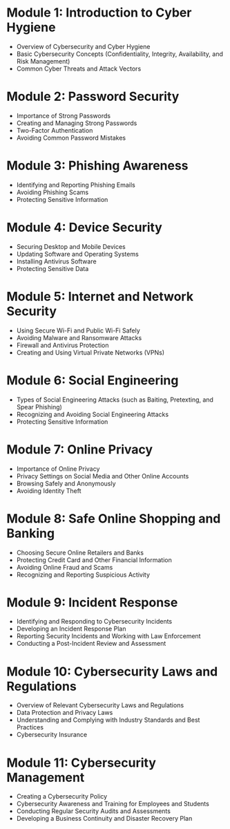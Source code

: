 # Module 1: Introduction to Cyber Hygiene

* Overview of Cybersecurity and Cyber Hygiene
* Basic Cybersecurity Concepts (Confidentiality, Integrity, Availability, and Risk Management)
* Common Cyber Threats and Attack Vectors

# Module 2: Password Security

* Importance of Strong Passwords
* Creating and Managing Strong Passwords
* Two-Factor Authentication
* Avoiding Common Password Mistakes

# Module 3: Phishing Awareness

* Identifying and Reporting Phishing Emails
* Avoiding Phishing Scams
* Protecting Sensitive Information

# Module 4: Device Security

* Securing Desktop and Mobile Devices
* Updating Software and Operating Systems
* Installing Antivirus Software
* Protecting Sensitive Data

# Module 5: Internet and Network Security

* Using Secure Wi-Fi and Public Wi-Fi Safely
* Avoiding Malware and Ransomware Attacks
* Firewall and Antivirus Protection
* Creating and Using Virtual Private Networks (VPNs)

# Module 6: Social Engineering

* Types of Social Engineering Attacks (such as Baiting, Pretexting, and Spear Phishing)
* Recognizing and Avoiding Social Engineering Attacks
* Protecting Sensitive Information

# Module 7: Online Privacy

* Importance of Online Privacy
* Privacy Settings on Social Media and Other Online Accounts
* Browsing Safely and Anonymously
* Avoiding Identity Theft

# Module 8: Safe Online Shopping and Banking

* Choosing Secure Online Retailers and Banks
* Protecting Credit Card and Other Financial Information
* Avoiding Online Fraud and Scams
* Recognizing and Reporting Suspicious Activity

# Module 9: Incident Response

* Identifying and Responding to Cybersecurity Incidents
* Developing an Incident Response Plan
* Reporting Security Incidents and Working with Law Enforcement
* Conducting a Post-Incident Review and Assessment

# Module 10: Cybersecurity Laws and Regulations

* Overview of Relevant Cybersecurity Laws and Regulations
* Data Protection and Privacy Laws
* Understanding and Complying with Industry Standards and Best Practices
* Cybersecurity Insurance

# Module 11: Cybersecurity Management
 
* Creating a Cybersecurity Policy
* Cybersecurity Awareness and Training for Employees and Students
* Conducting Regular Security Audits and Assessments
* Developing a Business Continuity and Disaster Recovery Plan